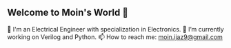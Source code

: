 ## Welcome to Moin's World 👋
💬 I'm an Electrical Engineer with specialization in Electronics.
🔭 I’m currently working on Verilog and Python.
📫 How to reach me: moin.ijaz9@gmail.com

<!--
**moinijaz/MoinIjaz** is a ✨ _special_ ✨ repository because its `README.md` (this file) appears on your GitHub profile.

Here are some ideas to get you started:

- 🔭 I’m currently working on ...
- 🌱 I’m currently learning ...
- 👯 I’m looking to collaborate on ...
- 🤔 I’m looking for help with ...
- 💬 Ask me about ...
- 📫 How to reach me: ...
- 😄 Pronouns: ...
- ⚡ Fun fact: ...
-->
